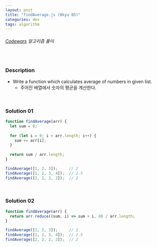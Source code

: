 ```yaml
---
layout: post
title: "findAverage.js (8kyu 05)"
categories: dev
tags: algorithm
---
```


###### [Codewars](https://www.codewars.com) 알고리즘 풀이

<br>

### Description

- Write a function which calculates average of numbers in given list.
  - 주어진 배열에서 숫자의 평균을 계산한다.

<br>

### Solution 01

```js
function findAverage(arr) {
  let sum = 0;
  
  for (let i = 0; i < arr.length; i++) {
    sum += arr[i];
  }
  
  return sum / arr.length;
}

findAverage([1, 2, 3]);     // 2
findAverage([1, 2, 3, 4]);  // 2.5
findAverage([2, 2, 2, 2]);  // 2
```

<br>

### Solution 02

```js
function findAverage(arr) {
  return arr.reduce((sum, i) => sum + i, 0) / arr.length;
}

findAverage([1, 2, 3]);     // 2
findAverage([1, 2, 3, 4]);  // 2.5
findAverage([2, 2, 2, 2]);  // 2
```

<br>

<br>